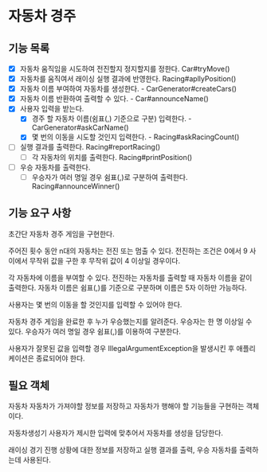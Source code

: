# 자동차 경주

## 기능 목록
- [x] 자동차 움직임을 시도하여 전진할지 정지할지를 정한다. Car#tryMove()
- [x] 자동차를 움직여서 래이싱 실행 결과에 반영한다. Racing#apllyPosition()
- [x] 자동차 이름 부여하여 자동차를 생성한다. - CarGenerator#createCars()
- [x] 자동차 이름 반환하여 출력할 수 있다. - Car#announceName()
- [x] 사용자 입력을 받는다.
   - [x] 경주 할 자동차 이름(쉼표(,) 기준으로 구분) 입력한다. - CarGenerator#askCarName()
   - [x] 몇 번의 이동을 시도할 것인지 입력한다. - Racing#askRacingCount()
- [ ] 실행 결과를 출력한다. Racing#reportRacing()
   - [ ] 각 자동차의 위치를 출력한다. Racing#printPosition()
- [ ] 우승 자동차를 출력한다.
   - [ ] 우승자가 여러 명일 경우 쉼표(,)로 구분하여 출력한다. Racing#announceWinner()

## 기능 요구 사항
초간단 자동차 경주 게임을 구현한다.

주어진 횟수 동안 n대의 자동차는 전진 또는 멈출 수 있다.
   전진하는 조건은 0에서 9 사이에서 무작위 값을 구한 후 무작위 값이 4 이상일 경우이다.

각 자동차에 이름을 부여할 수 있다. 전진하는 자동차를 출력할 때 자동차 이름을 같이 출력한다.
   자동차 이름은 쉼표(,)를 기준으로 구분하며 이름은 5자 이하만 가능하다.

사용자는 몇 번의 이동을 할 것인지를 입력할 수 있어야 한다.

자동차 경주 게임을 완료한 후 누가 우승했는지를 알려준다. 우승자는 한 명 이상일 수 있다.
   우승자가 여러 명일 경우 쉼표(,)를 이용하여 구분한다.

사용자가 잘못된 값을 입력할 경우 IllegalArgumentException을 발생시킨 후 애플리케이션은 종료되어야 한다.

## 필요 객체
자동차
   자동차가 가져야할 정보를 저장하고 자동차가 행해야 할 기능들을 구현하는 객체이다.

자동차생성기
   사용자가 제시한 입력에 맞추어서 자동차를 생성을 담당한다.

래이싱
   경기 진행 상황에 대한 정보를 저장하고 실행 결과를 출력, 우승 자동차를 출력하는데 사용된다.